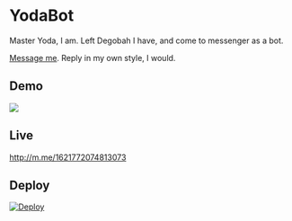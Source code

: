 # YodaBot

Master Yoda, I am. Left Degobah I have, and come to messenger as a bot.

[Message me](http://m.me/1621772074813073). Reply in my own style, I would.  

## Demo

![](http://imgur.com/JtUgZNN)

## Live

http://m.me/1621772074813073

## Deploy

[![Deploy](https://www.herokucdn.com/deploy/button.svg)](https://heroku.com/deploy)

